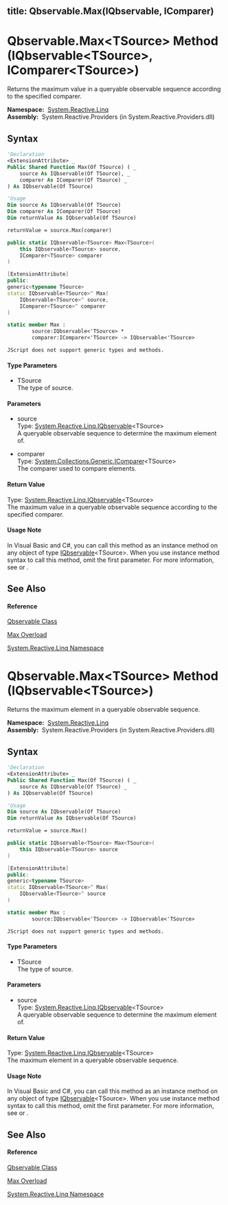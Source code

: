 title: Qbservable.Max<TSource>(IQbservable<TSource>, IComparer<TSource>)
---
# Qbservable.Max\<TSource\> Method (IQbservable\<TSource\>, IComparer\<TSource\>)

Returns the maximum value in a queryable observable sequence according to the specified comparer.

**Namespace:**  [System.Reactive.Linq](System.Reactive.Linq/System.Reactive.Linq)  
**Assembly:**  System.Reactive.Providers (in System.Reactive.Providers.dll)

## Syntax

```vb
'Declaration
<ExtensionAttribute> _
Public Shared Function Max(Of TSource) ( _
    source As IQbservable(Of TSource), _
    comparer As IComparer(Of TSource) _
) As IQbservable(Of TSource)
```

```vb
'Usage
Dim source As IQbservable(Of TSource)
Dim comparer As IComparer(Of TSource)
Dim returnValue As IQbservable(Of TSource)

returnValue = source.Max(comparer)
```

```csharp
public static IQbservable<TSource> Max<TSource>(
    this IQbservable<TSource> source,
    IComparer<TSource> comparer
)
```

```c++
[ExtensionAttribute]
public:
generic<typename TSource>
static IQbservable<TSource>^ Max(
    IQbservable<TSource>^ source, 
    IComparer<TSource>^ comparer
)
```

```fsharp
static member Max : 
        source:IQbservable<'TSource> * 
        comparer:IComparer<'TSource> -> IQbservable<'TSource> 
```

```jscript
JScript does not support generic types and methods.
```

#### Type Parameters

- TSource  
  The type of source.

#### Parameters

- source  
  Type: [System.Reactive.Linq.IQbservable](IQbservable/IQbservable(TSource))\<TSource\>  
  A queryable observable sequence to determine the maximum element of.

- comparer  
  Type: [System.Collections.Generic.IComparer](https://msdn.microsoft.com/en-us/library/8ehhxeaf)\<TSource\>  
  The comparer used to compare elements.

#### Return Value

Type: [System.Reactive.Linq.IQbservable](IQbservable/IQbservable(TSource))\<TSource\>  
The maximum value in a queryable observable sequence according to the specified comparer.

#### Usage Note

In Visual Basic and C\#, you can call this method as an instance method on any object of type [IQbservable](IQbservable/IQbservable(TSource))\<TSource\>. When you use instance method syntax to call this method, omit the first parameter. For more information, see [](https://msdn.microsoft.com/en-us/library/Bb384936) or [](https://msdn.microsoft.com/en-us/library/Bb383977).

## See Also

#### Reference

[Qbservable Class](Qbservable/Qbservable)

[Max Overload](Max/Qbservable.Max)

[System.Reactive.Linq Namespace](System.Reactive.Linq/System.Reactive.Linq)

# Qbservable.Max\<TSource\> Method (IQbservable\<TSource\>)

Returns the maximum element in a queryable observable sequence.

**Namespace:**  [System.Reactive.Linq](System.Reactive.Linq/System.Reactive.Linq)  
**Assembly:**  System.Reactive.Providers (in System.Reactive.Providers.dll)

## Syntax

```vb
'Declaration
<ExtensionAttribute> _
Public Shared Function Max(Of TSource) ( _
    source As IQbservable(Of TSource) _
) As IQbservable(Of TSource)
```

```vb
'Usage
Dim source As IQbservable(Of TSource)
Dim returnValue As IQbservable(Of TSource)

returnValue = source.Max()
```

```csharp
public static IQbservable<TSource> Max<TSource>(
    this IQbservable<TSource> source
)
```

```c++
[ExtensionAttribute]
public:
generic<typename TSource>
static IQbservable<TSource>^ Max(
    IQbservable<TSource>^ source
)
```

```fsharp
static member Max : 
        source:IQbservable<'TSource> -> IQbservable<'TSource> 
```

```jscript
JScript does not support generic types and methods.
```

#### Type Parameters

- TSource  
  The type of source.

#### Parameters

- source  
  Type: [System.Reactive.Linq.IQbservable](IQbservable/IQbservable(TSource))\<TSource\>  
  A queryable observable sequence to determine the maximum element of.

#### Return Value

Type: [System.Reactive.Linq.IQbservable](IQbservable/IQbservable(TSource))\<TSource\>  
The maximum element in a queryable observable sequence.

#### Usage Note

In Visual Basic and C\#, you can call this method as an instance method on any object of type [IQbservable](IQbservable/IQbservable(TSource))\<TSource\>. When you use instance method syntax to call this method, omit the first parameter. For more information, see [](https://msdn.microsoft.com/en-us/library/Bb384936) or [](https://msdn.microsoft.com/en-us/library/Bb383977).

## See Also

#### Reference

[Qbservable Class](Qbservable/Qbservable)

[Max Overload](Max/Qbservable.Max)

[System.Reactive.Linq Namespace](System.Reactive.Linq/System.Reactive.Linq)
